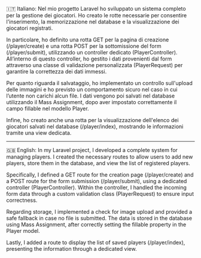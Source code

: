 🇮🇹 Italiano:
Nel mio progetto Laravel ho sviluppato un sistema completo per la gestione dei giocatori. Ho creato le rotte necessarie per consentire l'inserimento, la memorizzazione nel database e la visualizzazione dei giocatori registrati.

In particolare, ho definito una rotta GET per la pagina di creazione (/player/create) e una rotta POST per la sottomissione del form (/player/submit), utilizzando un controller dedicato (PlayerController). All’interno di questo controller, ho gestito i dati provenienti dal form attraverso una classe di validazione personalizzata (PlayerRequest) per garantire la correttezza dei dati immessi.

Per quanto riguarda il salvataggio, ho implementato un controllo sull'upload delle immagini e ho previsto un comportamento sicuro nel caso in cui l’utente non carichi alcun file. I dati vengono poi salvati nel database utilizzando il Mass Assignment, dopo aver impostato correttamente il campo fillable nel modello Player.

Infine, ho creato anche una rotta per la visualizzazione dell'elenco dei giocatori salvati nel database (/player/index), mostrando le informazioni tramite una view dedicata.


--------------------------------------------------------------------------------------------------------------------------------------------------------------------------------------------------------------------------------------------------------------------------------------------------------------------------------------------------------------------------------------


🇬🇧 English:
In my Laravel project, I developed a complete system for managing players. I created the necessary routes to allow users to add new players, store them in the database, and view the list of registered players.

Specifically, I defined a GET route for the creation page (/player/create) and a POST route for the form submission (/player/submit), using a dedicated controller (PlayerController). Within the controller, I handled the incoming form data through a custom validation class (PlayerRequest) to ensure input correctness.

Regarding storage, I implemented a check for image upload and provided a safe fallback in case no file is submitted. The data is stored in the database using Mass Assignment, after correctly setting the fillable property in the Player model.

Lastly, I added a route to display the list of saved players (/player/index), presenting the information through a dedicated view.
